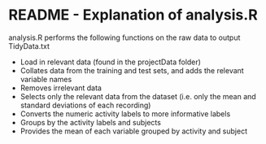 # README - Explanation of analysis.R

analysis.R performs the following functions on the raw data to output TidyData.txt

* Load in relevant data (found in the projectData folder)
* Collates data from the training and test sets, and adds the relevant variable names
* Removes irrelevant data
* Selects only the relevant data from the dataset (i.e. only the mean and standard deviations of each recording)
* Converts the numeric activity labels to more informative labels
* Groups by the activity labels and subjects
* Provides the mean of each variable grouped by activity and subject
